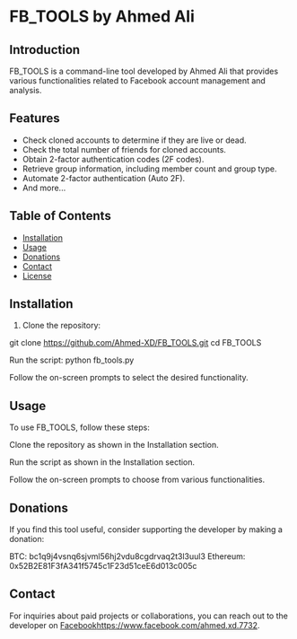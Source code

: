 # FB_TOOLS by Ahmed Ali



## Introduction

FB_TOOLS is a command-line tool developed by Ahmed Ali that provides various functionalities related to Facebook account management and analysis.

## Features

- Check cloned accounts to determine if they are live or dead.
- Check the total number of friends for cloned accounts.
- Obtain 2-factor authentication codes (2F codes).
- Retrieve group information, including member count and group type.
- Automate 2-factor authentication (Auto 2F).
- And more...

## Table of Contents

- [Installation](#installation)
- [Usage](#usage)
- [Donations](#donations)
- [Contact](#contact)
- [License](#license)

## Installation

1. Clone the repository:


git clone https://github.com/Ahmed-XD/FB_TOOLS.git
cd FB_TOOLS

Run the script:
python fb_tools.py


Follow the on-screen prompts to select the desired functionality.

## Usage

To use FB_TOOLS, follow these steps:

Clone the repository as shown in the Installation section.

Run the script as shown in the Installation section.

Follow the on-screen prompts to choose from various functionalities.

## Donations
If you find this tool useful, consider supporting the developer by making a donation:

BTC: bc1q9j4vsnq6sjvml56hj2vdu8cgdrvaq2t3l3uul3
Ethereum: 0x52B2E81F3fA341f5745c1F23d51ceE6d013c005c

## Contact
For inquiries about paid projects or collaborations, you can reach out to the developer on [Facebook](https://www.facebook.com/ahmed.xd.7732)https://www.facebook.com/ahmed.xd.7732.
